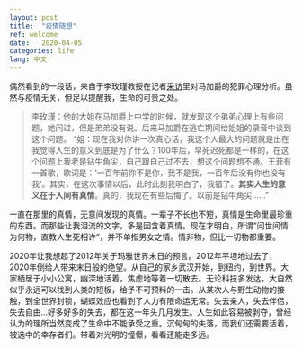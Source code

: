```yaml
---
layout: post
title:  "疫情随想"
ref: welcome
date:   2020-04-05
categories: life
lang: 中文
---
```


偶然看到的一段话，来自于李玫瑾教授在记者[采访][ref-1]里对马加爵的犯罪心理分析。虽然与疫情无关，但足以提醒我，生命的可贵之处。
>李玫瑾：他的大姐在马加爵上中学的时候，就发现这个弟弟心理上有些问题，她问过，但是弟弟没有说。后来马加爵在逃亡期间给姐姐的录音中谈到这个问题。 
“姐：现在我对你讲一次真心话，我这个人最大的问题就是出在我觉得人生的意义到底是为了什么？100年后，早死迟死都是一样的，在这个问题上我老是钻牛角尖，自己跟自己过不去，想这个问题想不通。王菲有一首歌，歌词是：‘一百年前你不是你，我不是我，一百年后没有你也没有我’。其实，在这次事情以后，此时此刻我明白了，我错了。**其实人生的意义在于人间有真情**。真的，我现在有些后悔了。以前是钻牛角尖……” 

一直在那里的真情，无意间发现的真情。一辈子不长也不短，真情是生命里最珍重的东西。而那些让我泪流的文字，多是因含着真情。现在才明白，所谓“问世间情为何物，直教人生死相许“，并不单指男女之情。情非物，但比一切物都重要。

2020年让我想起了2012年关于玛雅世界末日的预言。2012年平坦地过去了，2020年倒给人带来末日般的绝望。从自己的家乡武汉开始，到纽约，到世界。大家栖居于小小公寓，幽深地活着，焦虑地等着一切散去。无论科技多发达，大自然似乎永远可以找到人类的短板，给予不可预料的一击。从某次人与野生动物的接触，到全世界封锁，蝴蝶效应也看到了人力有限命运无常。失去亲人，失去伴侣，失去自由...好多好多的失去，都在这一年头几月发生。人生如此容易被剥夺，曾经认为的理所当然变成了生命中不能承受之重。沉甸甸的失落，而我们还需要活着，被选中的幸存者们。带着对光明的憧憬，看看还能走多远。



[ref-1]:http://www.people.com.cn/GB/jiaoyu/1055/2447332.html

